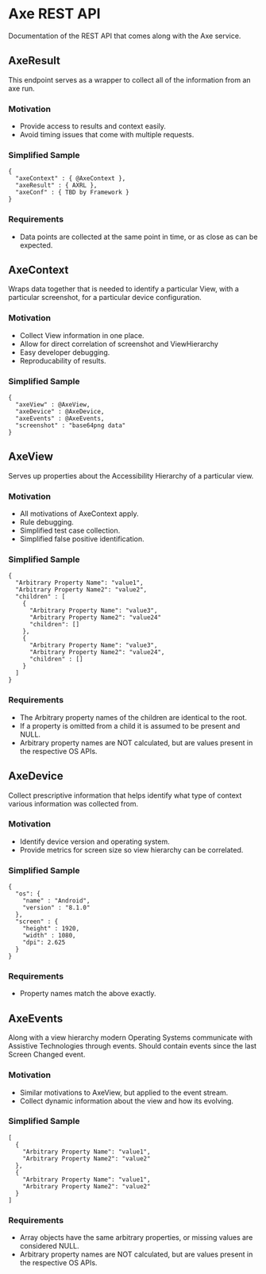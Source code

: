 # Axe REST API

Documentation of the REST API that comes along with the Axe service.

## AxeResult

This endpoint serves as a wrapper to collect all of the information from an axe run. 

### Motivation

- Provide access to results and context easily.
- Avoid timing issues that come with multiple requests.

### Simplified Sample
```
{
  "axeContext" : { @AxeContext },
  "axeResult" : { AXRL },
  "axeConf" : { TBD by Framework }  
}
```

### Requirements

- Data points are collected at the same point in time, or as close as can be expected.

## AxeContext

Wraps data together that is needed to identify a particular View, with a particular screenshot,
for a particular device configuration.

### Motivation

- Collect View information in one place.
- Allow for direct correlation of screenshot and ViewHierarchy
- Easy developer debugging.
- Reproducability of results.

### Simplified Sample

```
{
  "axeView" : @AxeView,
  "axeDevice" : @AxeDevice,
  "axeEvents" : @AxeEvents,
  "screenshot" : "base64png data"
}
```

## AxeView

Serves up properties about the Accessibility Hierarchy of a particular view. 

### Motivation

- All motivations of AxeContext apply.
- Rule debugging.
- Simplified test case collection.
- Simplified false positive identification.

### Simplified Sample

```
{
  "Arbitrary Property Name": "value1",
  "Arbitrary Property Name2": "value2",
  "children" : [
    {
      "Arbitrary Property Name": "value3",
      "Arbitrary Property Name2": "value24"
      "children": []
    }, 
    {
      "Arbitrary Property Name": "value3",
      "Arbitrary Property Name2": "value24",
      "children" : []
    }
  ]
}
```

### Requirements

- The Arbitrary property names of the children are identical to the root. 
- If a property is omitted from a child it is assumed to be present and NULL.
- Arbitrary property names are NOT calculated, but are values present in the respective OS APIs.

## AxeDevice

Collect prescriptive information that helps identify what type of context various information 
was collected from.

### Motivation

- Identify device version and operating system.
- Provide metrics for screen size so view hierarchy can be correlated.

### Simplified Sample

```
{
  "os": {
    "name" : "Android",
    "version" : "8.1.0"
  },
  "screen" : {
    "height" : 1920,
    "width" : 1080,
    "dpi": 2.625
  }
}

```

### Requirements

- Property names match the above exactly.

## AxeEvents

Along with a view hierarchy modern Operating Systems communicate with Assistive Technologies through
events. Should contain events since the last Screen Changed event.

### Motivation

- Similar motivations to AxeView, but applied to the event stream.
- Collect dynamic information about the view and how its evolving.

### Simplified Sample

```
[
  {
    "Arbitrary Property Name": "value1",
    "Arbitrary Property Name2": "value2"
  },
  {
    "Arbitrary Property Name": "value1",
    "Arbitrary Property Name2": "value2"
  }
]
```

### Requirements

- Array objects have the same arbitrary properties, or missing values are considered NULL.
- Arbitrary property names are NOT calculated, but are values present in the respective OS APIs.
